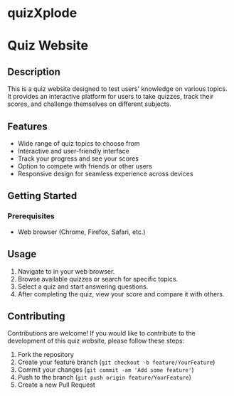 # quizXplode
# Quiz Website

## Description

This is a quiz website designed to test users' knowledge on various topics. It provides an interactive platform for users to take quizzes, track their scores, and challenge themselves on different subjects.

## Features

- Wide range of quiz topics to choose from
- Interactive and user-friendly interface
- Track your progress and see your scores
- Option to compete with friends or other users
- Responsive design for seamless experience across devices

## Getting Started

### Prerequisites

- Web browser (Chrome, Firefox, Safari, etc.)

## Usage

1. Navigate to  in your web browser.
2. Browse available quizzes or search for specific topics.
3. Select a quiz and start answering questions.
4. After completing the quiz, view your score and compare it with others.

## Contributing

Contributions are welcome! If you would like to contribute to the development of this quiz website, please follow these steps:

1. Fork the repository
2. Create your feature branch (`git checkout -b feature/YourFeature`)
3. Commit your changes (`git commit -am 'Add some feature'`)
4. Push to the branch (`git push origin feature/YourFeature`)
5. Create a new Pull Request



